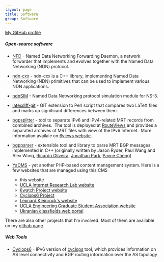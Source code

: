 ```yaml
---
layout: page
title: Software
group: Software
---
```


[My GitHub profile](https://github.com/cawka)

##### Open-source software

-   [NFD](http://named-data.net/doc/NFD/) - Named Data Networking Forwarding Daemon, a network forwarder that implements and evolves together with the Named Data Networking (NDN) protocol.

-   [ndn-cxx](http://named-data.net/doc/ndn-cxx/) - ndn-cxx is a C++ library, implementing Named Data Networking (NDN) primitives that can be used to implement various NDN applications.

-   [ndnSIM](http://ndnsim.net) - Named Data Networking protocol simulation module for NS-3.

-   [latexdiff-git](https://github.com/cawka/latexdiff) - GIT extension to Perl script that
    compares two LaTeX files and marks up significant differences between them.

-   [bgpsplitter](https://github.com/cawka/bgpsplitter) - tool to separate IPv6 and
    IPv4-related MRT records from combined archives.  The tool is deployed at
    [RouteViews](http://www.routeviews.org/) and provides a separated archives of MRT files
    with view of the IPv6 Internet.  More information availale on [6views
    website](http://6watch.net/topo6.html).

-   [bgpparser](http://irl.cs.ucla.edu/software/bgpparser.html) - extensible tool and library
    to parse MRT BGP messages implemented in C++ (originally written by Jason Ryder, Paul Wang
    and Alex Wang, [Ricardo Oliveira](http://irl.cs.ucla.edu/~rveloso/), [Jonathan
    Park](http://www.cs.ucla.edu/%7Ejpark/), [Payne Cheng](http://www.cs.ucla.edu/%7Epccheng/))

-   [YaCMS](https://github.com/cawka/YaCMS) - yet another PHP-based content management system.
    Here is a few websites that are managed using this CMS
    -   this website
    -   [UCLA Internet Research Lab website](http://irl.cs.ucla.edu)
    -   [6watch Project website](http://6watch.net)
    -   [Cyclops6 Project](http://cyclops6.6watch.net)
    -   [Leonard Kleinrock's website](http://www.lk.cs.ucla.edu)
    -   [UCLA Engineering Graduate Student Association website](http://bruinegsa.org)
    -   [Ukranian classfields web portal](http://www.reklama.com.ua)


There are also other projects that I'm involved.  Most of them are available on my [github page](https://github.com/cawka?tab=repositories).

##### Web Tools

-   [Cyclops6](http://cyclops6.6watch.net/) - IPv6 version of
    [cyclops](http://cyclops.cs.ucla.edu/) tool, which provides information on AS level
    connectivity and BGP routing information over the AS topology

